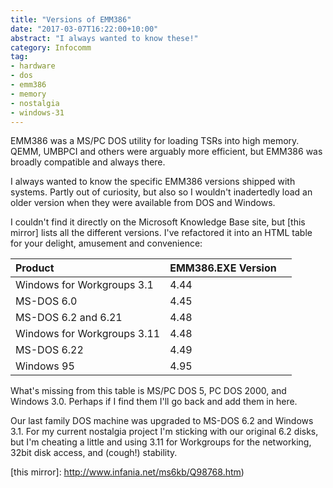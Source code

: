 ```yaml
---
title: "Versions of EMM386"
date: "2017-03-07T16:22:00+10:00"
abstract: "I always wanted to know these!"
category: Infocomm
tag:
- hardware
- dos
- emm386
- memory
- nostalgia
- windows-31
---
```

EMM386 was a MS/PC DOS utility for loading TSRs into high memory. QEMM, UMBPCI and others were arguably more efficient, but EMM386 was broadly compatible and always there.

I always wanted to know the specific EMM386 versions shipped with systems. Partly out of curiosity, but also so I wouldn't inadertedly load an older version when they were available from DOS and Windows.

I couldn't find it directly on the Microsoft Knowledge Base site, but [this mirror] lists all the different versions. I've refactored it into an HTML table for your delight, amusement and convenience:

<table>
    <thead>
        <tr>
            <th style="text-align:left">Product</th>
            <th style="text-align:left">EMM386.EXE Version<th>
        </tr>
    </thead>
    <tbody>
        <tr>
            <td>Windows for Workgroups 3.1</td>
            <td>4.44</td>
        </tr>
        <tr>
            <td>MS-DOS 6.0</td>
            <td>4.45</td>
        </tr>
        <tr>
            <td>MS-DOS 6.2 and 6.21</td>
            <td>4.48</td>
        </tr>
        <tr>
            <td>Windows for Workgroups 3.11</td>
            <td>4.48</td>
        </tr>
        <tr>
            <td>MS-DOS 6.22</td>
            <td>4.49</td>
        </tr>
        <tr>
            <td>Windows 95</td>
            <td>4.95</td>
        </tr>
    </tbody>
</table>

What's missing from this table is MS/PC DOS 5, PC DOS 2000, and Windows 3.0. Perhaps if I find them I'll go back and add them in here.

Our last family DOS machine was upgraded to MS-DOS 6.2 and Windows 3.1. For my current nostalgia project I'm sticking with our original 6.2 disks, but I'm cheating a little and using 3.11 for Workgroups for the networking, 32bit disk access, and (cough!) stability.

[this mirror]: http://www.infania.net/ms6kb/Q98768.htm)
